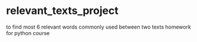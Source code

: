 # relevant_texts_project
to find most 6 relevant words commonly used  between two texts
homework for python course
